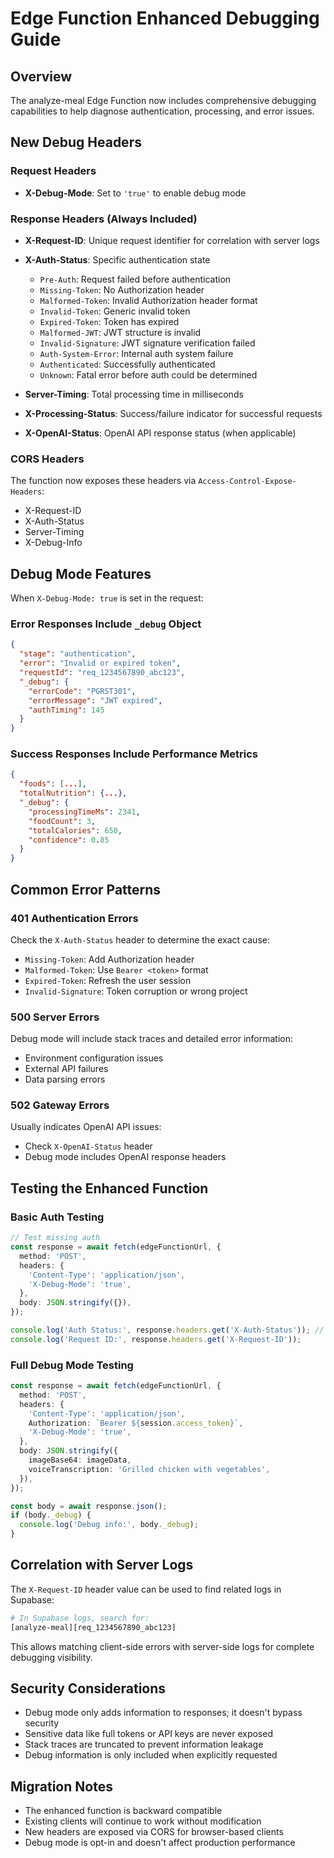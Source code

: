 # Edge Function Enhanced Debugging Guide

## Overview

The analyze-meal Edge Function now includes comprehensive debugging capabilities to help diagnose authentication, processing, and error issues.

## New Debug Headers

### Request Headers

- **X-Debug-Mode**: Set to `'true'` to enable debug mode

### Response Headers (Always Included)

- **X-Request-ID**: Unique request identifier for correlation with server logs
- **X-Auth-Status**: Specific authentication state
  - `Pre-Auth`: Request failed before authentication
  - `Missing-Token`: No Authorization header
  - `Malformed-Token`: Invalid Authorization header format
  - `Invalid-Token`: Generic invalid token
  - `Expired-Token`: Token has expired
  - `Malformed-JWT`: JWT structure is invalid
  - `Invalid-Signature`: JWT signature verification failed
  - `Auth-System-Error`: Internal auth system failure
  - `Authenticated`: Successfully authenticated
  - `Unknown`: Fatal error before auth could be determined

- **Server-Timing**: Total processing time in milliseconds
- **X-Processing-Status**: Success/failure indicator for successful requests
- **X-OpenAI-Status**: OpenAI API response status (when applicable)

### CORS Headers

The function now exposes these headers via `Access-Control-Expose-Headers`:

- X-Request-ID
- X-Auth-Status
- Server-Timing
- X-Debug-Info

## Debug Mode Features

When `X-Debug-Mode: true` is set in the request:

### Error Responses Include `_debug` Object

```json
{
  "stage": "authentication",
  "error": "Invalid or expired token",
  "requestId": "req_1234567890_abc123",
  "_debug": {
    "errorCode": "PGRST301",
    "errorMessage": "JWT expired",
    "authTiming": 145
  }
}
```

### Success Responses Include Performance Metrics

```json
{
  "foods": [...],
  "totalNutrition": {...},
  "_debug": {
    "processingTimeMs": 2341,
    "foodCount": 3,
    "totalCalories": 650,
    "confidence": 0.85
  }
}
```

## Common Error Patterns

### 401 Authentication Errors

Check the `X-Auth-Status` header to determine the exact cause:

- `Missing-Token`: Add Authorization header
- `Malformed-Token`: Use `Bearer <token>` format
- `Expired-Token`: Refresh the user session
- `Invalid-Signature`: Token corruption or wrong project

### 500 Server Errors

Debug mode will include stack traces and detailed error information:

- Environment configuration issues
- External API failures
- Data parsing errors

### 502 Gateway Errors

Usually indicates OpenAI API issues:

- Check `X-OpenAI-Status` header
- Debug mode includes OpenAI response headers

## Testing the Enhanced Function

### Basic Auth Testing

```typescript
// Test missing auth
const response = await fetch(edgeFunctionUrl, {
  method: 'POST',
  headers: {
    'Content-Type': 'application/json',
    'X-Debug-Mode': 'true',
  },
  body: JSON.stringify({}),
});

console.log('Auth Status:', response.headers.get('X-Auth-Status')); // "Missing-Token"
console.log('Request ID:', response.headers.get('X-Request-ID'));
```

### Full Debug Mode Testing

```typescript
const response = await fetch(edgeFunctionUrl, {
  method: 'POST',
  headers: {
    'Content-Type': 'application/json',
    Authorization: `Bearer ${session.access_token}`,
    'X-Debug-Mode': 'true',
  },
  body: JSON.stringify({
    imageBase64: imageData,
    voiceTranscription: 'Grilled chicken with vegetables',
  }),
});

const body = await response.json();
if (body._debug) {
  console.log('Debug info:', body._debug);
}
```

## Correlation with Server Logs

The `X-Request-ID` header value can be used to find related logs in Supabase:

```bash
# In Supabase logs, search for:
[analyze-meal][req_1234567890_abc123]
```

This allows matching client-side errors with server-side logs for complete debugging visibility.

## Security Considerations

- Debug mode only adds information to responses; it doesn't bypass security
- Sensitive data like full tokens or API keys are never exposed
- Stack traces are truncated to prevent information leakage
- Debug information is only included when explicitly requested

## Migration Notes

- The enhanced function is backward compatible
- Existing clients will continue to work without modification
- New headers are exposed via CORS for browser-based clients
- Debug mode is opt-in and doesn't affect production performance
